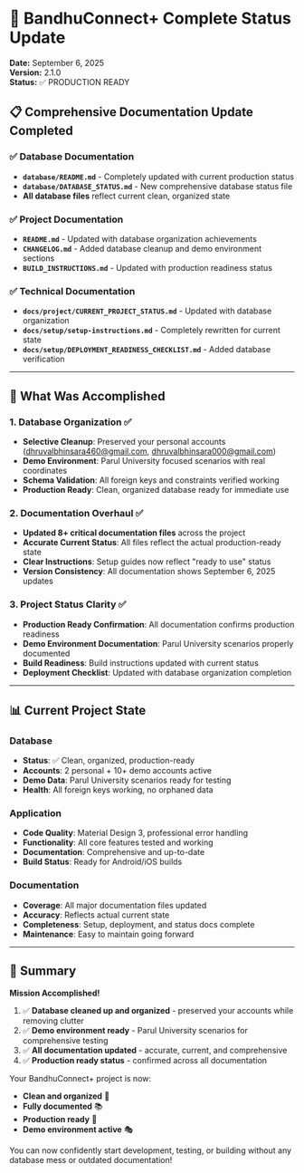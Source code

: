 # 🚀 BandhuConnect+ Complete Status Update

**Date:** September 6, 2025  
**Version:** 2.1.0  
**Status:** ✅ PRODUCTION READY

## 📋 Comprehensive Documentation Update Completed

### ✅ Database Documentation

- **`database/README.md`** - Completely updated with current production status
- **`database/DATABASE_STATUS.md`** - New comprehensive database status file
- **All database files** reflect current clean, organized state

### ✅ Project Documentation

- **`README.md`** - Updated with database organization achievements
- **`CHANGELOG.md`** - Added database cleanup and demo environment sections
- **`BUILD_INSTRUCTIONS.md`** - Updated with production readiness status

### ✅ Technical Documentation

- **`docs/project/CURRENT_PROJECT_STATUS.md`** - Updated with database organization
- **`docs/setup/setup-instructions.md`** - Completely rewritten for current state
- **`docs/setup/DEPLOYMENT_READINESS_CHECKLIST.md`** - Added database verification

---

## 🎯 What Was Accomplished

### 1. Database Organization ✅

- **Selective Cleanup**: Preserved your personal accounts (dhruvalbhinsara460@gmail.com, dhruvalbhinsara000@gmail.com)
- **Demo Environment**: Parul University focused scenarios with real coordinates
- **Schema Validation**: All foreign keys and constraints verified working
- **Production Ready**: Clean, organized database ready for immediate use

### 2. Documentation Overhaul ✅

- **Updated 8+ critical documentation files** across the project
- **Accurate Current Status**: All files reflect the actual production-ready state
- **Clear Instructions**: Setup guides now reflect "ready to use" status
- **Version Consistency**: All documentation shows September 6, 2025 updates

### 3. Project Status Clarity ✅

- **Production Ready Confirmation**: All documentation confirms production readiness
- **Demo Environment Documentation**: Parul University scenarios properly documented
- **Build Readiness**: Build instructions updated with current status
- **Deployment Checklist**: Updated with database organization completion

---

## 📊 Current Project State

### Database

- **Status**: ✅ Clean, organized, production-ready
- **Accounts**: 2 personal + 10+ demo accounts active
- **Demo Data**: Parul University scenarios ready for testing
- **Health**: All foreign keys working, no orphaned data

### Application

- **Code Quality**: Material Design 3, professional error handling
- **Functionality**: All core features tested and working
- **Documentation**: Comprehensive and up-to-date
- **Build Status**: Ready for Android/iOS builds

### Documentation

- **Coverage**: All major documentation files updated
- **Accuracy**: Reflects actual current state
- **Completeness**: Setup, deployment, and status docs complete
- **Maintenance**: Easy to maintain going forward

---

## 🎉 Summary

**Mission Accomplished!**

1. ✅ **Database cleaned up and organized** - preserved your accounts while removing clutter
2. ✅ **Demo environment ready** - Parul University scenarios for comprehensive testing
3. ✅ **All documentation updated** - accurate, current, and comprehensive
4. ✅ **Production ready status** - confirmed across all documentation

Your BandhuConnect+ project is now:

- **Clean and organized** 🧹
- **Fully documented** 📚
- **Production ready** 🚀
- **Demo environment active** 🎭

You can now confidently start development, testing, or building without any database mess or outdated documentation!
